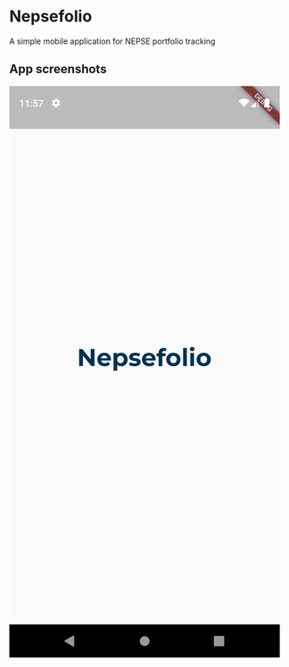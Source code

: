 # Nepsefolio
A simple mobile application for NEPSE portfolio tracking

## App screenshots

![Loading Screen](static/app/splash.png)